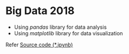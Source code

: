 # Big Data 2018

 * Using *pandas* library for data analysis
 * Using *matplotlib* library for data visualization

Refer [Source code (*.ipynb)](./)
